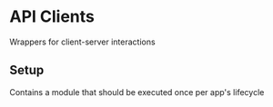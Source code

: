 # API Clients

Wrappers for client-server interactions

## Setup

Contains a module that should be executed once per app's lifecycle

